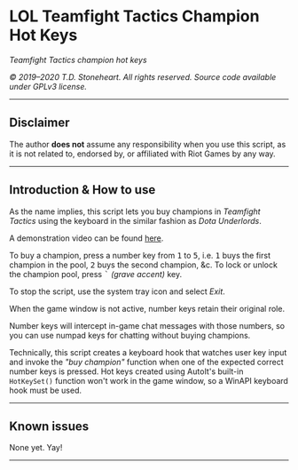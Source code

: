 # LOL Teamfight Tactics Champion Hot Keys

_Teamfight Tactics champion hot keys_

_© 2019–2020 T.D. Stoneheart. All rights reserved. Source code available under GPLv3 license._

-----

## Disclaimer

The author **does not** assume any responsibility when you use this script, as it is not related to, endorsed by, or affiliated with Riot Games by any way.

-----

## Introduction & How to use

As the name implies, this script lets you buy champions in _Teamfight Tactics_ using the keyboard in the similar fashion as _Dota Underlords_.

A demonstration video can be found [here](https://www.youtube.com/watch?v=ScW1dGrifGU).

To buy a champion, press a number key from <kbd>1</kbd> to <kbd>5</kbd>, i.e. <kbd>1</kbd> buys the first champion in the pool, <kbd>2</kbd> buys the second champion, &c. To lock or unlock the champion pool, press <kbd>`</kbd> _(grave accent)_ key.

To stop the script, use the system tray icon and select _Exit_.

When the game window is not active, number keys retain their original role.

Number keys will intercept in-game chat messages with those numbers, so you can use numpad keys for chatting without buying champions.

Technically, this script creates a keyboard hook that watches user key input and invoke the _"buy champion"_ function when one of the expected correct number keys is pressed. Hot keys created using AutoIt's built-in `HotKeySet()` function won't work in the game window, so a WinAPI keyboard hook must be used.

-----

## Known issues

None yet. Yay!

-----

